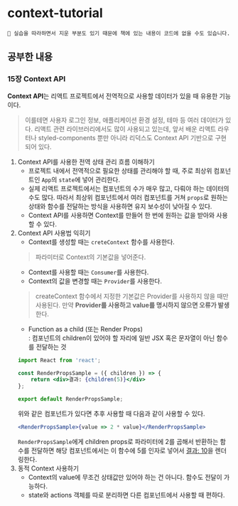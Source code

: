 # context-tutorial

```
🤟 실습을 따라하면서 지운 부분도 있기 때문에 책에 있는 내용이 코드에 없을 수도 있습니다.
```

## 공부한 내용
### 15장 Context API
**Context API**는 리액트 프로젝트에서 전역적으로 사용할 데이터가 있을 때 유용한 기능이다.<br>
> 이를테면 사용자 로그인 정보, 애플리케이션 환경 설정, 테마 등 여러 데이터가 있다.
리액트 관련 라이브러리에서도 많이 사용되고 있는데, 앞서 배운 리액트 라우터나 styled-components 뿐만 아니라 리덕스도 Context API 기반으로 구현되어 있다.

1. Context API를 사용한 전역 상태 관리 흐름 이해하기
    - 프로젝트 내에서 전역적으로 필요한 상태를 관리해야 할 때, 주로 최상위 컴포넌트인 `App`의 `state`에 넣어 관리한다.
    - 실제 리액트 프로젝트에서는 컴포넌트의 수가 매우 많고, 다뤄야 하는 데이터의 수도 많다. 따라서 최상위 컴포넌트에서 여러 컴포넌트를 거쳐 `props`로 원하는 상태와 함수를 전달하는 방식을 사용하면 유지 보수성이 낮아질 수 있다.
    - Context API를 사용하면 Context를 만들어 한 번에 원하는 값을 받아와 사용할 수 있다.
2. Context API 사용법 익히기
    - Context를 생성할 때는 `creteContext` 함수를 사용한다.
    > 파라미터로 Context의 기본값을 넣어준다.
    - Context를 사용할 때는 `Consumer`를 사용한다.
    - Context의 값을 변경할 때는 `Provider`를 사용한다.
    > createContext 함수에서 지정한 기본값은 Provider를 사용하지 않을 때만 사용된다. 만약 **Provider를 사용하고 value를 명시하지 않으면 오류가 발생**한다.
    - Function as a child (또는 Render Props)<br>
    : 컴포넌트의 children이 있어야 할 자리에 일반 JSX 혹은 문자열이 아닌 함수를 전달하는 것
    ```jsx
    import React from 'react';

    const RenderPropsSample = ({ children }) => {
        return <div>결과: {children(5)}</div>
    };

    export default RenderPropsSample;
    ```
    위와 같은 컴포넌트가 있다면 추후 사용할 때 다음과 같이 사용할 수 있다.
    ```jsx
    <RenderPropsSample>{value => 2 * value}</RenderPropsSample>
    ```
    `RenderPropsSample`에게 children props로 파라미터에 2를 곱해서 반환하는 함수를 전달하면 해당 컴포넌트에서는 이 함수에 5를 인자로 넣어서 <u>결과: 10</u>을 렌더링한다.
3. 동적 Context 사용하기
    - Context의 value에 무조건 상태값만 있어야 하는 건 아니다. 함수도 전달이 가능하다.
    - state와 actions 객체를 따로 분리하면 다른 컴포넌트에서 사용할 때 편하다.